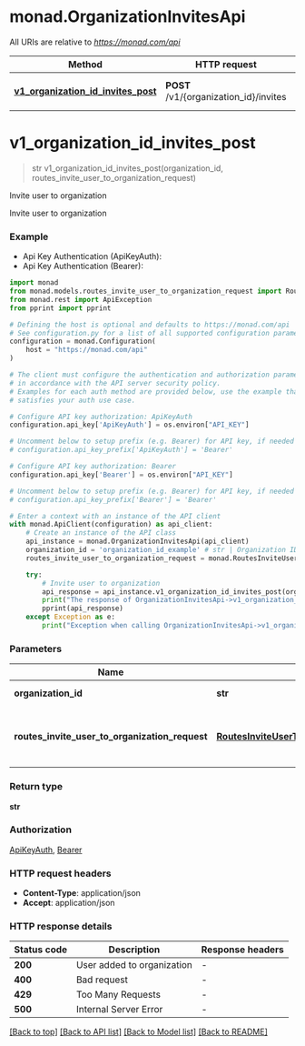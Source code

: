 # monad.OrganizationInvitesApi

All URIs are relative to *https://monad.com/api*

Method | HTTP request | Description
------------- | ------------- | -------------
[**v1_organization_id_invites_post**](OrganizationInvitesApi.md#v1_organization_id_invites_post) | **POST** /v1/{organization_id}/invites | Invite user to organization


# **v1_organization_id_invites_post**
> str v1_organization_id_invites_post(organization_id, routes_invite_user_to_organization_request)

Invite user to organization

Invite user to organization

### Example

* Api Key Authentication (ApiKeyAuth):
* Api Key Authentication (Bearer):

```python
import monad
from monad.models.routes_invite_user_to_organization_request import RoutesInviteUserToOrganizationRequest
from monad.rest import ApiException
from pprint import pprint

# Defining the host is optional and defaults to https://monad.com/api
# See configuration.py for a list of all supported configuration parameters.
configuration = monad.Configuration(
    host = "https://monad.com/api"
)

# The client must configure the authentication and authorization parameters
# in accordance with the API server security policy.
# Examples for each auth method are provided below, use the example that
# satisfies your auth use case.

# Configure API key authorization: ApiKeyAuth
configuration.api_key['ApiKeyAuth'] = os.environ["API_KEY"]

# Uncomment below to setup prefix (e.g. Bearer) for API key, if needed
# configuration.api_key_prefix['ApiKeyAuth'] = 'Bearer'

# Configure API key authorization: Bearer
configuration.api_key['Bearer'] = os.environ["API_KEY"]

# Uncomment below to setup prefix (e.g. Bearer) for API key, if needed
# configuration.api_key_prefix['Bearer'] = 'Bearer'

# Enter a context with an instance of the API client
with monad.ApiClient(configuration) as api_client:
    # Create an instance of the API class
    api_instance = monad.OrganizationInvitesApi(api_client)
    organization_id = 'organization_id_example' # str | Organization ID
    routes_invite_user_to_organization_request = monad.RoutesInviteUserToOrganizationRequest() # RoutesInviteUserToOrganizationRequest | Request body for inviting a user to an organization

    try:
        # Invite user to organization
        api_response = api_instance.v1_organization_id_invites_post(organization_id, routes_invite_user_to_organization_request)
        print("The response of OrganizationInvitesApi->v1_organization_id_invites_post:\n")
        pprint(api_response)
    except Exception as e:
        print("Exception when calling OrganizationInvitesApi->v1_organization_id_invites_post: %s\n" % e)
```



### Parameters


Name | Type | Description  | Notes
------------- | ------------- | ------------- | -------------
 **organization_id** | **str**| Organization ID | 
 **routes_invite_user_to_organization_request** | [**RoutesInviteUserToOrganizationRequest**](RoutesInviteUserToOrganizationRequest.md)| Request body for inviting a user to an organization | 

### Return type

**str**

### Authorization

[ApiKeyAuth](../README.md#ApiKeyAuth), [Bearer](../README.md#Bearer)

### HTTP request headers

 - **Content-Type**: application/json
 - **Accept**: application/json

### HTTP response details

| Status code | Description | Response headers |
|-------------|-------------|------------------|
**200** | User added to organization |  -  |
**400** | Bad request |  -  |
**429** | Too Many Requests |  -  |
**500** | Internal Server Error |  -  |

[[Back to top]](#) [[Back to API list]](../README.md#documentation-for-api-endpoints) [[Back to Model list]](../README.md#documentation-for-models) [[Back to README]](../README.md)

